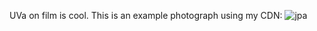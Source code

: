 UVa on film is cool. This is an example photograph using my CDN:
![jpa](http://34.117.200.99/images/220524000101740021.jpg)
